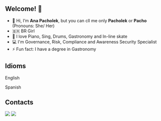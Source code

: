 ## Welcome! 🍒

- 👋 Hi, I’m **Ana Pacholek**, but you can cll me only **Pacholek** or **Pacho** (Pronouns: She/ Her)
- 🇧🇷 BR Girl
- 💞️ I love Piano, Sing, Drums, Gastronomy and In-line skate
- 💻 I'm Governance, Risk, Compliance and Awareness Security Specialist
- ⚡ Fun fact: I have a degree in Gastronomy

## Idioms
English </p>
Spanish

## Contacts
<div>
<a href="https://instagram.com/anapacholek" target="_blank"><img loading="lazy" src="https://img.shields.io/badge/-Instagram-%23E4405F?style=for-the-badge&logo=instagram&logoColor=white" target="_blank"></a>
<a href="https://www.linkedin.com/in/anapacholek" target="_blank"><img loading="lazy" src="https://img.shields.io/badge/-LinkedIn-%230077B5?style=for-the-badge&logo=linkedin&logoColor=white" target="_blank"></a>   
</div>
